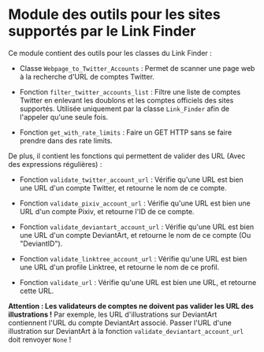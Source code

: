 # Module des outils pour les sites supportés par le Link Finder

Ce module contient des outils pour les classes du Link Finder :

* Classe `Webpage_to_Twitter_Accounts` : Permet de scanner une page web à la recherche d'URL de comptes Twitter.

* Fonction `filter_twitter_accounts_list` : Filtre une liste de comptes Twitter en enlevant les doublons et les comptes officiels des sites supportés.
  Utilisée uniquement par la classe `Link_Finder` afin de l'appeler qu'une seule fois.

* Fonction `get_with_rate_limits` : Faire un GET HTTP sans se faire prendre dans des rate limits.


De plus, il contient les fonctions qui permettent de valider des URL (Avec des expressions régulières) :

* Fonction `validate_twitter_account_url` : Vérifie qu'une URL est bien une URL d'un compte Twitter, et retourne le nom de ce compte.

* Fonction `validate_pixiv_account_url` : Vérifie qu'une URL est bien une URL d'un compte Pixiv, et retourne l'ID de ce compte.

* Fonction `validate_deviantart_account_url` : Vérifie qu'une URL est bien une URL d'un compte DeviantArt, et retourne le nom de ce compte (Ou "DeviantID").

* Fonction `validate_linktree_account_url` : Vérifie qu'une URL est bien une URL d'un profile Linktree, et retourne le nom de ce profil.

* Fonction `validate_url` : Vérifie qu'une URL est bien une URL, et retourne cette URL.

**Attention : Les validateurs de comptes ne doivent pas valider les URL des illustrations !** Par exemple, les URL d'illustrations sur DeviantArt contiennent l'URL du compte DeviantArt associé. Passer l'URL d'une illustration sur DeviantArt à la fonction `validate_deviantart_account_url` doit renvoyer `None` !

